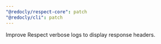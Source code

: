 ```yaml
---
"@redocly/respect-core": patch
"@redocly/cli": patch
---
```


Improve Respect verbose logs to display response headers.
